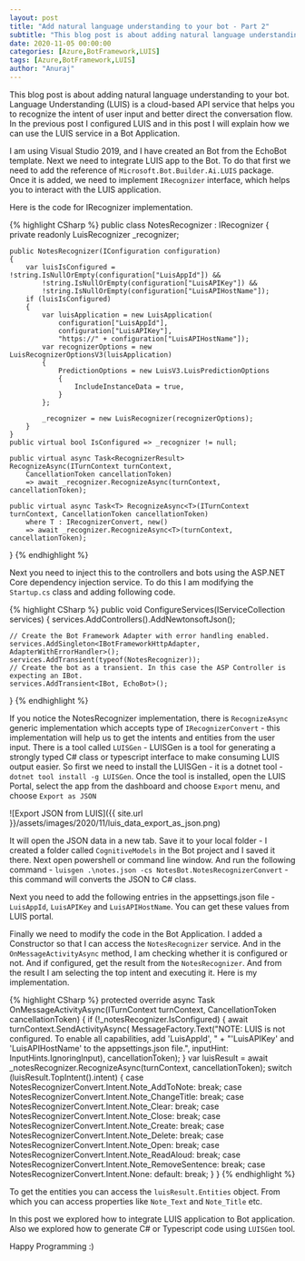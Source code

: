```yaml
---
layout: post
title: "Add natural language understanding to your bot - Part 2"
subtitle: "This blog post is about adding natural language understanding to your bot. Language Understanding (LUIS) is a cloud-based API service that helps you to recognize the intent of user input and better direct the conversation flow. In the previous post I configured LUIS and in this post I will explain how we can use the LUIS service in a Bot Application."
date: 2020-11-05 00:00:00
categories: [Azure,BotFramework,LUIS]
tags: [Azure,BotFramework,LUIS]
author: "Anuraj"
---
```

This blog post is about adding natural language understanding to your bot. Language Understanding (LUIS) is a cloud-based API service that helps you to recognize the intent of user input and better direct the conversation flow. In the previous post I configured LUIS and in this post I will explain how we can use the LUIS service in a Bot Application.

I am using Visual Studio 2019, and I have created an Bot from the EchoBot template. Next we need to integrate LUIS app to the Bot. To do that first we need to add the reference of `Microsoft.Bot.Builder.Ai.LUIS` package. Once it is added, we need to implement `IRecognizer` interface, which helps you to interact with the LUIS application.

Here is the code for IRecognizer implementation.

{% highlight CSharp %}
public class NotesRecognizer : IRecognizer
{
    private readonly LuisRecognizer _recognizer;

    public NotesRecognizer(IConfiguration configuration)
    {
        var luisIsConfigured = !string.IsNullOrEmpty(configuration["LuisAppId"]) &&
            !string.IsNullOrEmpty(configuration["LuisAPIKey"]) &&
            !string.IsNullOrEmpty(configuration["LuisAPIHostName"]);
        if (luisIsConfigured)
        {
            var luisApplication = new LuisApplication(
                configuration["LuisAppId"],
                configuration["LuisAPIKey"],
                "https://" + configuration["LuisAPIHostName"]);
            var recognizerOptions = new LuisRecognizerOptionsV3(luisApplication)
            {
                PredictionOptions = new LuisV3.LuisPredictionOptions
                {
                    IncludeInstanceData = true,
                }
            };

            _recognizer = new LuisRecognizer(recognizerOptions);
        }
    }
    public virtual bool IsConfigured => _recognizer != null;

    public virtual async Task<RecognizerResult> RecognizeAsync(ITurnContext turnContext,
        CancellationToken cancellationToken)
        => await _recognizer.RecognizeAsync(turnContext, cancellationToken);

    public virtual async Task<T> RecognizeAsync<T>(ITurnContext turnContext, CancellationToken cancellationToken)
        where T : IRecognizerConvert, new()
        => await _recognizer.RecognizeAsync<T>(turnContext, cancellationToken);
}
{% endhighlight %}

Next you need to inject this to the controllers and bots using the ASP.NET Core dependency injection service. To do this I am modifying the `Startup.cs` class and adding following code.

{% highlight CSharp %}
public void ConfigureServices(IServiceCollection services)
{
    services.AddControllers().AddNewtonsoftJson();

    // Create the Bot Framework Adapter with error handling enabled.
    services.AddSingleton<IBotFrameworkHttpAdapter, AdapterWithErrorHandler>();
    services.AddTransient(typeof(NotesRecognizer));
    // Create the bot as a transient. In this case the ASP Controller is expecting an IBot.
    services.AddTransient<IBot, EchoBot>();
}
{% endhighlight %}

If you notice the NotesRecognizer implementation, there is `RecognizeAsync` generic implementation which accepts type of `IRecognizerConvert` - this implementation will help us to get the intents and entities from the user input. There is a tool called `LUISGen` - LUISGen is a tool for generating a strongly typed C# class or typescript interface to make consuming LUIS output easier. So first we need to install the LUISGen - it is a dotnet tool - `dotnet tool install -g LUISGen`. Once the tool is installed, open the LUIS Portal, select the app from the dashboard and choose `Export` menu, and choose `Export as JSON`

![Export JSON from LUIS]({{ site.url }}/assets/images/2020/11/luis_data_export_as_json.png)

It will open the JSON data in a new tab. Save it to your local folder - I created a folder called `CognitiveModels` in the Bot project and I saved it there. Next open powershell or command line window. And run the following command - `luisgen .\notes.json -cs NotesBot.NotesRecognizerConvert` - this command will converts the JSON to C# class.

Next you need to add the following entries in the appsettings.json file - `LuisAppId`, `LuisAPIKey` and `LuisAPIHostName`. You can get these values from LUIS portal.

Finally we need to modify the code in the Bot Application. I added a Constructor so that I can access the `NotesRecognizer` service. And in the `OnMessageActivityAsync` method, I am checking whether it is configured or not. And if configured, get the result from the `NotesRecognizer`. And from the result I am selecting the top intent and executing it. Here is my implementation.

{% highlight CSharp %}
protected override async Task OnMessageActivityAsync(ITurnContext<IMessageActivity> turnContext, 
    CancellationToken cancellationToken)
{
    if (!_notesRecognizer.IsConfigured)
    {
        await turnContext.SendActivityAsync(
            MessageFactory.Text("NOTE: LUIS is not configured. To enable all capabilities, add 'LuisAppId', " +
            "'LuisAPIKey' and 'LuisAPIHostName' to the appsettings.json file.", inputHint: InputHints.IgnoringInput), cancellationToken);
    }
    var luisResult = await _notesRecognizer.RecognizeAsync<NotesRecognizerConvert>(turnContext, cancellationToken);
    switch (luisResult.TopIntent().intent)
    {
        case NotesRecognizerConvert.Intent.Note_AddToNote:
            break;
        case NotesRecognizerConvert.Intent.Note_ChangeTitle:
            break;
        case NotesRecognizerConvert.Intent.Note_Clear:
            break;
        case NotesRecognizerConvert.Intent.Note_Close:
            break;
        case NotesRecognizerConvert.Intent.Note_Create:
            break;
        case NotesRecognizerConvert.Intent.Note_Delete:
            break;
        case NotesRecognizerConvert.Intent.Note_Open:
            break;
        case NotesRecognizerConvert.Intent.Note_ReadAloud:
            break;
        case NotesRecognizerConvert.Intent.Note_RemoveSentence:
            break;
        case NotesRecognizerConvert.Intent.None:
        default:
            break;
    }
}
{% endhighlight %}

To get the entities you can access the `luisResult.Entities` object. From which you can access properties like `Note_Text` and `Note_Title` etc.

In this post we explored how to integrate LUIS application to Bot application. Also we explored how to generate C# or Typescript code using `LUISGen` tool.

Happy Programming :)